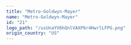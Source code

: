 ```yaml
---
title: "Metro-Goldwyn-Mayer"
name: "Metro-Goldwyn-Mayer"
id: "21"
logo_path: "/usUnaYV6hQnlVAXP6r4HwrlLFPG.png"
origin_country: "US"
---
```

